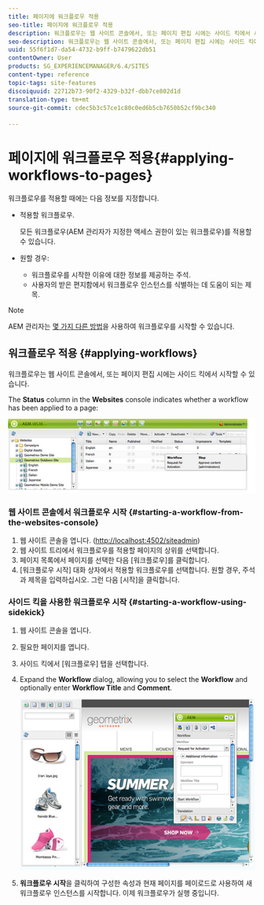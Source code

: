 ```yaml
---
title: 페이지에 워크플로우 적용
seo-title: 페이지에 워크플로우 적용
description: 워크플로우는 웹 사이트 콘솔에서, 또는 페이지 편집 시에는 사이드 킥에서 시작할 수 있습니다.
seo-description: 워크플로우는 웹 사이트 콘솔에서, 또는 페이지 편집 시에는 사이드 킥에서 시작할 수 있습니다.
uuid: 55f6f1d7-da54-4732-b9ff-b7479622db51
contentOwner: User
products: SG_EXPERIENCEMANAGER/6.4/SITES
content-type: reference
topic-tags: site-features
discoiquuid: 22712b73-90f2-4329-b32f-dbb7ce802d1d
translation-type: tm+mt
source-git-commit: cdec5b3c57ce1c80c0ed6b5cb7650b52cf9bc340

---
```



# 페이지에 워크플로우 적용{#applying-workflows-to-pages}

워크플로우를 적용할 때에는 다음 정보를 지정합니다.

* 적용할 워크플로우.

    모든 워크플로우(AEM 관리자가 지정한 액세스 권한이 있는 워크플로우)를 적용할 수 있습니다.
* 원할 경우:

   * 워크플로우를 시작한 이유에 대한 정보를 제공하는 주석.
   * 사용자의 받은 편지함에서 워크플로우 인스턴스를 식별하는 데 도움이 되는 제목.

>[!NOTE]
>
>AEM 관리자는 [몇 가지 다른 방법](/help/sites-administering/workflows-starting.md)을 사용하여 워크플로우를 시작할 수 있습니다.

## 워크플로우 적용 {#applying-workflows}

워크플로우는 웹 사이트 콘솔에서, 또는 페이지 편집 시에는 사이드 킥에서 시작할 수 있습니다.

The **Status** column in the **Websites** console indicates whether a workflow has been applied to a page:

![워크플로 상태](assets/workflowstatus.png)

### 웹 사이트 콘솔에서 워크플로우 시작 {#starting-a-workflow-from-the-websites-console}

1. 웹 사이트 콘솔을 엽니다. ([http://localhost:4502/siteadmin](http://localhost:4502/siteadmin))
1. 웹 사이트 트리에서 워크플로우를 적용할 페이지의 상위를 선택합니다.
1. 페이지 목록에서 페이지를 선택한 다음 [워크플로우]를 클릭합니다.
1. [워크플로우 시작] 대화 상자에서 적용할 워크플로우를 선택합니다. 원할 경우, 주석과 제목을 입력하십시오. 그런 다음 [시작]을 클릭합니다.

### 사이드 킥을 사용한 워크플로우 시작 {#starting-a-workflow-using-sidekick}

1. 웹 사이트 콘솔을 엽니다.
1. 필요한 페이지를 엽니다.
1. 사이드 킥에서 [워크플로우] 탭을 선택합니다.
1. Expand the **Workflow** dialog, allowing you to select the **Workflow** and optionally enter **Workflow Title** and **Comment**.

   ![워크플로우시작사이드킥으로](assets/workflowstartsidekick.png)

1. **워크플로우 시작**&#x200B;을 클릭하여 구성한 속성과 현재 페이지를 페이로드로 사용하여 새 워크플로우 인스턴스를 시작합니다. 이제 워크플로우가 실행 중입니다.

